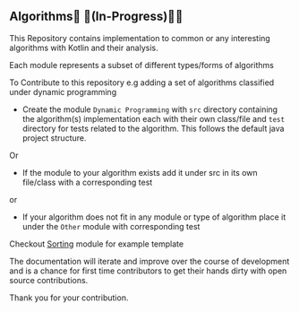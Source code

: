## Algorithms🚧 🚧(In-Progress)🚧🚧

This Repository contains implementation to common or any interesting algorithms with Kotlin and their analysis.

Each module represents a subset of different types/forms of algorithms

To Contribute to this repository e.g  adding a set of algorithms classified under dynamic programming
- Create the module ```Dynamic Programming``` with ``src`` directory containing the algorithm(s) implementation each with their own class/file and ``test`` directory for tests related to the algorithm.
This follows the default java project structure.

Or

- If the module to your algorithm exists add it under src in its own file/class with a corresponding test

or

- If your algorithm does not fit in any module or type of algorithm place it under the ```Other``` module with corresponding test

Checkout [Sorting](https://github.com/Davidodari/Algorithms/tree/sorting-algorithms-selection/Sorting) module for example template

The documentation will iterate and improve over the course of development and is a chance for first time contributors to get their
hands dirty with open source contributions.

Thank you for your contribution.